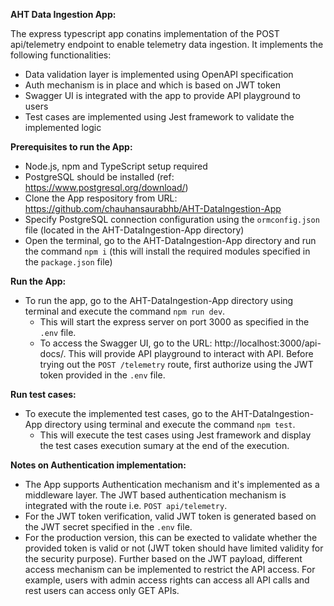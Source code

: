 **AHT Data Ingestion App:**

The express typescript app conatins implementation of the POST api/telemetry endpoint to enable telemetry data ingestion. It implements the following functionalities:
- Data validation layer is implemented using OpenAPI specification
- Auth mechanism is in place and which is based on JWT token
- Swagger UI is integrated with the app to provide API playground to users
- Test cases are implemented using Jest framework to validate the implemented logic

**Prerequisites to run the App:**

- Node.js, npm and TypeScript setup required
- PostgreSQL should be installed (ref: https://www.postgresql.org/download/)
- Clone the App respository from URL: https://github.com/chauhansaurabhb/AHT-DataIngestion-App
- Specify PostgreSQL connection configuration using the `ormconfig.json` file (located in the AHT-DataIngestion-App directory)
- Open the terminal, go to the AHT-DataIngestion-App directory and run the command `npm i` (this will install the required modules specified in the `package.json` file)

**Run the App:**

- To run the app, go to the AHT-DataIngestion-App directory using terminal and execute the command `npm run dev`.
    - This will start the express server on port 3000 as specified in the `.env` file.
    - To access the Swagger UI, go to the URL: http://localhost:3000/api-docs/. This will provide API playground to interact with API. Before trying out the `POST /telemetry` route, first authorize using the JWT token provided in the `.env` file.

**Run test cases:**
- To execute the implemented test cases, go to the AHT-DataIngestion-App directory using terminal and execute the command `npm test`.
    - This will execute the test cases using Jest framework and display the test cases execution sumary at the end of the execution.

**Notes on Authentication implementation:**
- The App supports Authentication mechanism and it's implemented as a middleware layer. The JWT based authentication mechanism is integrated with the route i.e. `POST api/telemetry`.
- For the JWT token verification, valid JWT token is generated based on the JWT secret specified in the `.env` file. 
- For the production version, this can be exected to validate whether the provided token is valid or not (JWT token should have limited validity for the security purpose). Further based on the JWT payload, different access mechanism can be implemented to restrict the API access. For example, users with admin access rights can access all API calls and rest users can access only GET APIs.





